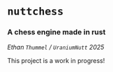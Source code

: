 # `nuttchess`

### A chess engine made in rust 

*Ethan `Thummel` / `UraniumNutt` 2025*

This project is a work in progress!

